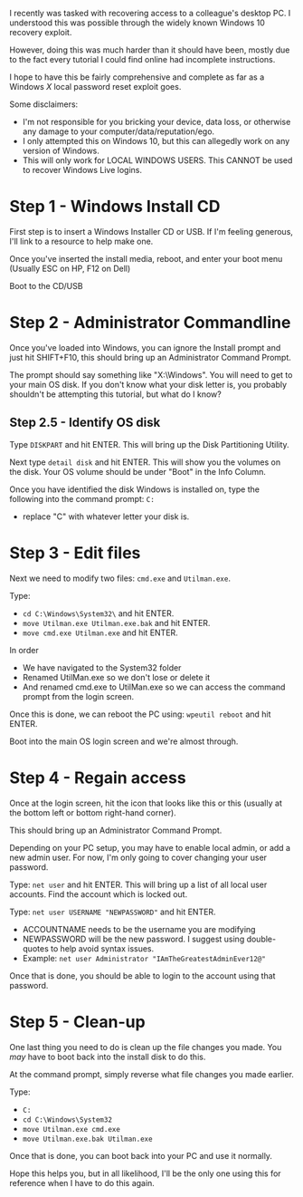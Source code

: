 I recently was tasked with recovering access to a colleague's desktop PC. I understood this was possible through the widely known Windows 10 recovery exploit.

However, doing this was much harder than it should have been, mostly due to the fact every tutorial I could find online had incomplete instructions.

I hope to have this be fairly comprehensive and complete as far as a Windows *X* local password reset exploit goes.

Some disclaimers:
* I'm not responsible for you bricking your device, data loss, or otherwise any damage to your computer/data/reputation/ego.
* I only attempted this on Windows 10, but this can allegedly work on any version of Windows.
* This will only work for LOCAL WINDOWS USERS. This CANNOT be used to recover Windows Live logins.

# Step 1 - Windows Install CD
First step is to insert a Windows Installer CD or USB. If I'm feeling generous, I'll link to a resource to help make one.

Once you've inserted the install media, reboot, and enter your boot menu (Usually ESC on HP, F12 on Dell)

Boot to the CD/USB

# Step 2 - Administrator Commandline
Once you've loaded into Windows, you can ignore the Install prompt and just hit SHIFT+F10, this should bring up an Administrator Command Prompt.

The prompt should say something like "X:\Windows\". You will need to get to your main OS disk. If you don't know what your disk letter is, you probably shouldn't be attempting this tutorial, but what do I know?

## Step 2.5 - Identify OS disk
Type `DISKPART` and hit ENTER. This will bring up the Disk Partitioning Utility.

Next type `detail disk` and hit ENTER. This will show you the volumes on the disk. Your OS volume should be under "Boot" in the Info Column.

Once you have identified the disk Windows is installed on, type the following into the command prompt:
`C:`
* replace "C" with whatever letter your disk is.

# Step 3 - Edit files
Next we need to modify two files: `cmd.exe` and `Utilman.exe`.

Type:
* `cd C:\Windows\System32\` and hit ENTER.
* `move Utilman.exe Utilman.exe.bak` and hit ENTER.
* `move cmd.exe Utilman.exe` and hit ENTER.

In order
* We have navigated to the System32 folder
* Renamed UtilMan.exe so we don't lose or delete it
* And renamed cmd.exe to UtilMan.exe so we can access the command prompt from the login screen.

Once this is done, we can reboot the PC using: `wpeutil reboot` and hit ENTER.

Boot into the main OS login screen and we're almost through.

# Step 4 - Regain access
Once at the login screen, hit the icon that looks like this <image1> or this <image2> (usually at the bottom left or bottom right-hand corner).

This should bring up an Administrator Command Prompt.

Depending on your PC setup, you may have to enable local admin, or add a new admin user. For now, I'm only going to cover changing your user password.

Type: `net user` and hit ENTER. This will bring up a list of all local user accounts.
Find the account which is locked out.

Type: `net user USERNAME "NEWPASSWORD"` and hit ENTER.
* ACCOUNTNAME needs to be the username you are modifying
* NEWPASSWORD will be the new password. I suggest using double-quotes to help avoid syntax issues.
* Example: `net user Administrator "IAmTheGreatestAdminEver12@"`

Once that is done, you should be able to login to the account using that password.

# Step 5 - Clean-up
One last thing you need to do is clean up the file changes you made. You *may* have to boot back into the install disk to do this.

At the command prompt, simply reverse what file changes you made earlier.

Type:
* `C:`
* `cd C:\Windows\System32`
* `move Utilman.exe cmd.exe`
* `move Utilman.exe.bak Utilman.exe`

Once that is done, you can boot back into your PC and use it normally.

Hope this helps you, but in all likelihood, I'll be the only one using this for reference when I have to do this again.
